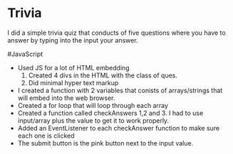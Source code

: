 # Trivia

I did a simple  trivia quiz that conducts of five questions where you have to 
answer by typing into the input your answer. 

#JavaScript
* Used JS for a lot of HTML embedding
    1. Created 4 divs in the HTML with the class of ques.
    2. Did minimal hyper text markup 
* I created a function with 2 variables that conists of arrays/strings that
will embed into the web browser.
* Created a for loop that will loop through each array
* Created a function called checkAnswers 1,2 and 3. I had to use input/array plus the value
to get it to work properly.
* Added an EventListener to each checkAnswer function to make sure each one is clicked
* The submit button is the pink button next to the input value.

